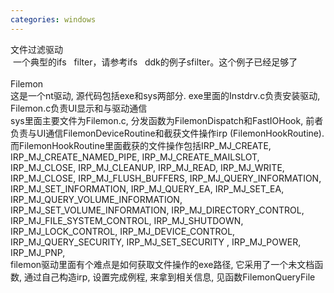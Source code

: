 ```yaml
---
categories: windows
---
```

文件过滤驱动<br />&nbsp;一个典型的ifs &nbsp; filter，请参考ifs &nbsp; ddk的例子sfilter。这个例子已经足够了<br /><br />Filemon<br />这是一个nt驱动, 源代码包括exe和sys两部分. exe里面的Instdrv.c负责安装驱动, Filemon.c负责UI显示和与驱动通信<br />sys里面主要文件为Filemon.c, 分发函数为FilemonDispatch和FastIOHook, 前者负责与UI通信FilemonDeviceRoutine和截获文件操作irp (FilemonHookRoutine). 而FilemonHookRoutine里面截获的文件操作包括IRP_MJ_CREATE, IRP_MJ_CREATE_NAMED_PIPE, IRP_MJ_CREATE_MAILSLOT, IRP_MJ_CLOSE, IRP_MJ_CLEANUP, IRP_MJ_READ, IRP_MJ_WRITE, IRP_MJ_CLOSE, IRP_MJ_FLUSH_BUFFERS, IRP_MJ_QUERY_INFORMATION, IRP_MJ_SET_INFORMATION, IRP_MJ_QUERY_EA, IRP_MJ_SET_EA, IRP_MJ_QUERY_VOLUME_INFORMATION, IRP_MJ_SET_VOLUME_INFORMATION, IRP_MJ_DIRECTORY_CONTROL, IRP_MJ_FILE_SYSTEM_CONTROL, IRP_MJ_SHUTDOWN, IRP_MJ_LOCK_CONTROL, IRP_MJ_DEVICE_CONTROL, IRP_MJ_QUERY_SECURITY, IRP_MJ_SET_SECURITY , IRP_MJ_POWER, IRP_MJ_PNP,<br />filemon驱动里面有个难点是如何获取文件操作的exe路径, 它采用了一个未文档函数, 通过自己构造irp, 设置完成例程, 来拿到相关信息, 见函数FilemonQueryFile